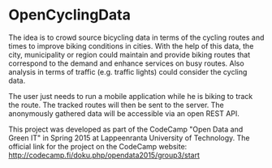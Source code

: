 # OpenCyclingData
The idea is to crowd source bicycling data in terms of the cycling routes and times to improve biking conditions in cities.
With the help of this data, the city, municipality or region could maintain and provide biking routes that correspond to the demand and enhance services on busy routes. Also analysis in terms of traffic (e.g. traffic lights) could consider the cycling data.

The user just needs to run a mobile application while he is biking to track the route. The tracked routes will then be sent to the server. The anonymously gathered data will be accessible via an open REST API.

This project was developed as part of the CodeCamp "Open Data and Green IT" in Spring 2015 at Lappeenranta University of Technology.
The official link for the project on the CodeCamp website: http://codecamp.fi/doku.php/opendata2015/group3/start
